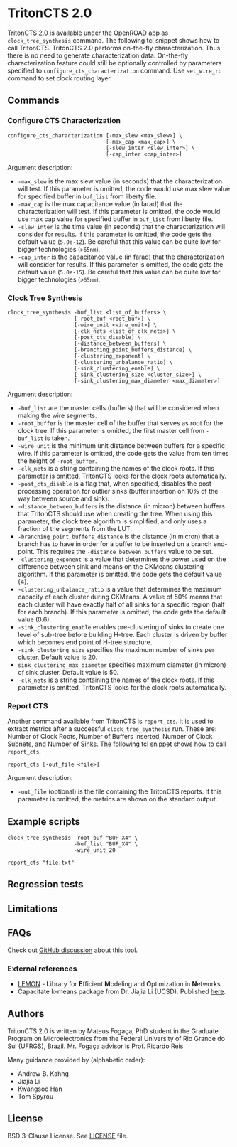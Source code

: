 # TritonCTS 2.0

TritonCTS 2.0 is available under the OpenROAD app as `clock_tree_synthesis`
command.  The following tcl snippet shows how to call TritonCTS. TritonCTS
2.0 performs on-the-fly characterization.  Thus there is no need to
generate characterization data. On-the-fly characterization feature
could still be optionally controlled by parameters specified to
`configure_cts_characterization` command.  Use `set_wire_rc` command to
set clock routing layer.

## Commands

### Configure CTS Characterization

```
configure_cts_characterization [-max_slew <max_slew>] \
                               [-max_cap <max_cap>] \
                               [-slew_inter <slew_inter>] \
                               [-cap_inter <cap_inter>]
```

Argument description:

-   `-max_slew` is the max slew value (in seconds) that the characterization
    will test. If this parameter is omitted, the code would use max slew value
    for specified buffer in `buf_list` from liberty file.
-   `-max_cap` is the max capacitance value (in farad) that the
    characterization will test. If this parameter is omitted, the code would
    use max cap value for specified buffer in `buf_list` from liberty file.
-   `-slew_inter` is the time value (in seconds) that the characterization
    will consider for results. If this parameter is omitted, the code gets the
    default value (`5.0e-12`). Be careful that this value can be quite low for
    bigger technologies (`>65nm`).
-   `-cap_inter` is the capacitance value (in farad) that the characterization
    will consider for results. If this parameter is omitted, the code gets the
    default value (`5.0e-15`). Be careful that this value can be quite low for
    bigger technologies (`>65nm`).


### Clock Tree Synthesis

```
clock_tree_synthesis -buf_list <list_of_buffers> \
                     [-root_buf <root_buf>] \
                     [-wire_unit <wire_unit>] \
                     [-clk_nets <list_of_clk_nets>] \
                     [-post_cts_disable] \
                     [-distance_between_buffers] \
                     [-branching_point_buffers_distance] \
                     [-clustering_exponent] \
                     [-clustering_unbalance_ratio] \
                     [-sink_clustering_enable] \
                     [-sink_clustering_size <cluster_size>] \
                     [-sink_clustering_max_diameter <max_diameter>]
```

Argument description:

-   `-buf_list` are the master cells (buffers) that will be considered when
    making the wire segments.
-   `-root_buffer` is the master cell of the buffer that serves as root for
    the clock tree. If this parameter is omitted, the first master cell from
    `-buf_list` is taken.
-   `-wire_unit` is the minimum unit distance between buffers for a specific
    wire. If this parameter is omitted, the code gets the value from ten times
    the height of `-root_buffer`.
-   `-clk_nets` is a string containing the names of the clock roots. If
    this parameter is omitted, TritonCTS looks for the clock roots automatically.
-   `-post_cts_disable` is a flag that, when specified, disables the
    post-processing operation for outlier sinks (buffer insertion on 10% of
    the way between source and sink).
-   `-distance_between_buffers` is the distance (in micron) between buffers
    that TritonCTS should use when creating the tree. When using this parameter,
    the clock tree algorithm is simplified, and only uses a fraction of the
    segments from the LUT.
-   `-branching_point_buffers_distance` is the distance (in micron) that
    a branch has to have in order for a buffer to be inserted on a branch
    end-point. This requires the `-distance_between_buffers` value to be set.
-   `-clustering_exponent` is a value that determines the power used on the
    difference between sink and means on the CKMeans clustering algorithm. If
    this parameter is omitted, the code gets the default value (4).
-   `-clustering_unbalance_ratio` is a value that determines the maximum
    capacity of each cluster during CKMeans. A value of 50% means that each
    cluster will have exactly half of all sinks for a specific region (half for
    each branch). If this parameter is omitted, the code gets the default value
    (0.6).
-   `-sink_clustering_enable` enables pre-clustering of sinks to create one
    level of sub-tree before building H-tree. Each cluster is driven by buffer
    which becomes end point of H-tree structure.
-   `-sink_clustering_size` specifies the maximum number of sinks per
    cluster. Default value is 20.
-   `sink_clustering_max_diameter` specifies maximum diameter (in micron)
    of sink cluster. Default value is 50.
-   `-clk_nets` is a string containing the names of the clock roots. If
    this parameter is omitted, TritonCTS looks for the clock roots automatically.


### Report CTS

Another command available from TritonCTS is `report_cts`. It is used to
extract metrics after a successful `clock_tree_synthesis` run. These
are: Number of Clock Roots, Number of Buffers Inserted, Number of Clock
Subnets, and Number of Sinks.  The following tcl snippet shows how to call
`report_cts`.

```
report_cts [-out_file <file>]
```

Argument description:

-   `-out_file` (optional) is the file containing the TritonCTS reports.
    If this parameter is omitted, the metrics are shown on the standard
    output.

## Example scripts

```
clock_tree_synthesis -root_buf "BUF_X4" \
                     -buf_list "BUF_X4" \
                     -wire_unit 20

report_cts "file.txt"
```

## Regression tests

## Limitations

## FAQs

Check out
[GitHub discussion](https://github.com/The-OpenROAD-Project/OpenROAD/discussions/categories/q-a?discussions_q=category%3AQ%26A+fastroute+in%3Atitle)
about this tool.

### External references

-   [LEMON](https://lemon.cs.elte.hu/trac/lemon) - **L**ibrary for
    **E**fficient **M**odeling and **O**ptimization in **N**etworks
-   Capacitate k-means package from Dr. Jiajia Li (UCSD).  Published
    [here](https://vlsicad.ucsd.edu/Publications/Conferences/344/c344.pdf).

## Authors

TritonCTS 2.0 is written by Mateus Fogaça, PhD student in the Graduate
Program on Microelectronics from the Federal University of Rio Grande do Sul
(UFRGS), Brazil. Mr. Fogaça advisor is Prof. Ricardo Reis

Many guidance provided by (alphabetic order):
-  Andrew B. Kahng
-  Jiajia Li
-  Kwangsoo Han
-  Tom Spyrou

## License

BSD 3-Clause License. See [LICENSE](LICENSE) file.
